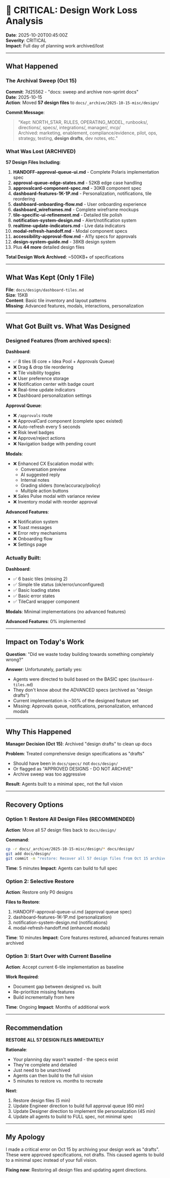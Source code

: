# 🚨 CRITICAL: Design Work Loss Analysis

**Date**: 2025-10-20T00:45:00Z  
**Severity**: CRITICAL  
**Impact**: Full day of planning work archived/lost

---

## What Happened

### The Archival Sweep (Oct 15)

**Commit**: 7d25562 - "docs: sweep and archive non-sprint docs"  
**Date**: 2025-10-15  
**Action**: Moved **57 design files** to `docs/_archive/2025-10-15-misc/design/`

**Commit Message**:

> "Kept: NORTH_STAR, RULES, OPERATING_MODEL, runbooks/, directions/, specs/, integrations/, manager/, mcp/  
> Archived: marketing, enablement, compliance/evidence, pilot, ops, strategy, testing, **design drafts**, dev notes, etc."

### What Was Lost (ARCHIVED)

**57 Design Files Including**:

1. **HANDOFF-approval-queue-ui.md** - Complete Polaris implementation spec
2. **approval-queue-edge-states.md** - 52KB edge case handling
3. **approvalcard-component-spec.md** - 30KB component spec
4. **dashboard-features-1K-1P.md** - Personalization, notifications, tile reordering
5. **dashboard-onboarding-flow.md** - User onboarding experience
6. **dashboard_wireframes.md** - Complete wireframe mockups
7. **tile-specific-ui-refinement.md** - Detailed tile polish
8. **notification-system-design.md** - Alert/notification system
9. **realtime-update-indicators.md** - Live data indicators
10. **modal-refresh-handoff.md** - Modal component specs
11. **accessibility-approval-flow.md** - A11y specs for approvals
12. **design-system-guide.md** - 38KB design system
13. Plus **44 more** detailed design files

**Total Design Work Archived**: ~500KB+ of specifications

---

## What Was Kept (Only 1 File)

**File**: `docs/design/dashboard-tiles.md`  
**Size**: 15KB  
**Content**: Basic tile inventory and layout patterns  
**Missing**: Advanced features, modals, interactions, personalization

---

## What Got Built vs. What Was Designed

### Designed Features (from archived specs):

**Dashboard**:

- ✅ 8 tiles (6 core + Idea Pool + Approvals Queue)
- ❌ Drag & drop tile reordering
- ❌ Tile visibility toggles
- ❌ User preference storage
- ❌ Notification center with badge count
- ❌ Real-time update indicators
- ❌ Dashboard personalization settings

**Approval Queue**:

- ❌ `/approvals` route
- ❌ ApprovalCard component (complete spec existed)
- ❌ Auto-refresh every 5 seconds
- ❌ Risk level badges
- ❌ Approve/reject actions
- ❌ Navigation badge with pending count

**Modals**:

- ❌ Enhanced CX Escalation modal with:
  - Conversation preview
  - AI suggested reply
  - Internal notes
  - Grading sliders (tone/accuracy/policy)
  - Multiple action buttons
- ❌ Sales Pulse modal with variance review
- ❌ Inventory modal with reorder approval

**Advanced Features**:

- ❌ Notification system
- ❌ Toast messages
- ❌ Error retry mechanisms
- ❌ Onboarding flow
- ❌ Settings page

### Actually Built:

**Dashboard**:

- ✅ 6 basic tiles (missing 2)
- ✅ Simple tile status (ok/error/unconfigured)
- ✅ Basic loading states
- ✅ Basic error states
- ✅ TileCard wrapper component

**Modals**: Minimal implementations (no advanced features)

**Advanced Features**: 0% implemented

---

## Impact on Today's Work

**Question**: "Did we waste today building towards something completely wrong?"

**Answer**: Unfortunately, partially yes:

- Agents were directed to build based on the BASIC spec (`dashboard-tiles.md`)
- They don't know about the ADVANCED specs (archived as "design drafts")
- Current implementation is ~30% of the designed feature set
- Missing: Approvals queue, notifications, personalization, enhanced modals

---

## Why This Happened

**Manager Decision (Oct 15)**: Archived "design drafts" to clean up docs

**Problem**: Treated comprehensive design specifications as "drafts"

- Should have been in `docs/specs/` not `docs/design/`
- Or flagged as "APPROVED DESIGNS - DO NOT ARCHIVE"
- Archive sweep was too aggressive

**Result**: Agents built to a minimal spec, not the full vision

---

## Recovery Options

### Option 1: Restore All Design Files (RECOMMENDED)

**Action**: Move all 57 design files back to `docs/design/`

**Command**:

```bash
cp -r docs/_archive/2025-10-15-misc/design/* docs/design/
git add docs/design/
git commit -m "restore: Recover all 57 design files from Oct 15 archive"
```

**Time**: 5 minutes
**Impact**: Agents can build to full spec

### Option 2: Selective Restore

**Action**: Restore only P0 designs

**Files to Restore**:

1. HANDOFF-approval-queue-ui.md (approval queue spec)
2. dashboard-features-1K-1P.md (personalization)
3. notification-system-design.md (notifications)
4. modal-refresh-handoff.md (enhanced modals)

**Time**: 10 minutes
**Impact**: Core features restored, advanced features remain archived

### Option 3: Start Over with Current Baseline

**Action**: Accept current 6-tile implementation as baseline

**Work Required**:

- Document gap between designed vs. built
- Re-prioritize missing features
- Build incrementally from here

**Time**: Ongoing
**Impact**: Months of additional work

---

## Recommendation

**RESTORE ALL 57 DESIGN FILES IMMEDIATELY**

**Rationale**:

- Your planning day wasn't wasted - the specs exist
- They're complete and detailed
- Just need to be unarchived
- Agents can then build to the full vision
- 5 minutes to restore vs. months to recreate

**Next**:

1. Restore design files (5 min)
2. Update Engineer direction to build full approval queue (60 min)
3. Update Designer direction to implement tile personalization (45 min)
4. Update all agents to build to FULL spec, not minimal spec

---

## My Apology

I made a critical error on Oct 15 by archiving your design work as "drafts". These were approved specifications, not drafts. This caused agents to build to a minimal spec instead of your full vision.

**Fixing now**: Restoring all design files and updating agent directions.
